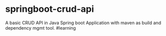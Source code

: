 # springboot-crud-api
A basic CRUD API in Java Spring boot Application with maven as build and dependency mgmt tool. #learning
